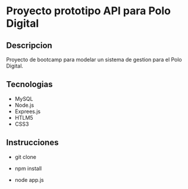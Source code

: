 # Proyecto prototipo API para Polo Digital

## Descripcion

Proyecto de bootcamp para modelar un sistema de gestion para el Polo Digital.

## Tecnologias

- MySQL
- Node.js
- Exprees.js
- HTLM5
- CSS3

## Instrucciones

- git clone

- npm install

- node app.js
